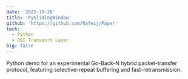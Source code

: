 ```yaml
---
date: '2022-10-28'
title: 'PySlidingWindow'
github: 'https://github.com/Nafeij/Paper'
tech:
  - Python
  - OSI Transport Layer
big: false
---
```


Python demo for an experimental Go-Back-N hybrid packet-transfer protocol, featuring selective-repeat buffering and fast-retransmission.